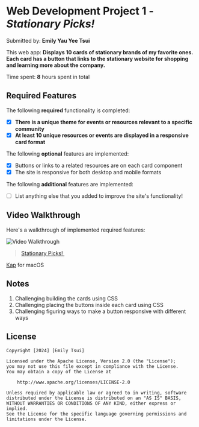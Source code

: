 # Web Development Project 1 - *Stationary Picks!*

Submitted by: **Emily Yau Yee Tsui**

This web app: **Displays 10 cards of stationary brands of my favorite ones. Each card has a button that links to the stationary website for shopping and learning more about the company.**

Time spent: **8** hours spent in total

## Required Features

The following **required** functionality is completed:

- [X] **There is a unique theme for events or resources relevant to a specific community**
- [X] **At least 10 unique resources or events are displayed in a responsive card format**

The following **optional** features are implemented:

- [X] Buttons or links to a related resources are on each card component
- [X] The site is responsive for both desktop and mobile formats

The following **additional** features are implemented:

* [ ] List anything else that you added to improve the site's functionality!

## Video Walkthrough

Here's a walkthrough of implemented required features:

<img src='http://i.imgur.com/link/to/your/gif/file.gif' title='Video Walkthrough' width='' alt='Video Walkthrough' />

<blockquote class="imgur-embed-pub" lang="en" data-id="a/3gcfXRg"  ><a href="//imgur.com/a/3gcfXRg">Stationary Picks! </a></blockquote><script async src="//s.imgur.com/min/embed.js" charset="utf-8"></script>


[Kap](https://getkap.co/) for macOS


## Notes

1. Challenging building the cards using CSS
2. Challenging placing the buttons inside each card using CSS
3. Challenging figuring ways to make a button responsive with different ways

## License

    Copyright [2024] [Emily Tsui]

    Licensed under the Apache License, Version 2.0 (the "License");
    you may not use this file except in compliance with the License.
    You may obtain a copy of the License at

        http://www.apache.org/licenses/LICENSE-2.0

    Unless required by applicable law or agreed to in writing, software
    distributed under the License is distributed on an "AS IS" BASIS,
    WITHOUT WARRANTIES OR CONDITIONS OF ANY KIND, either express or implied.
    See the License for the specific language governing permissions and
    limitations under the License.
